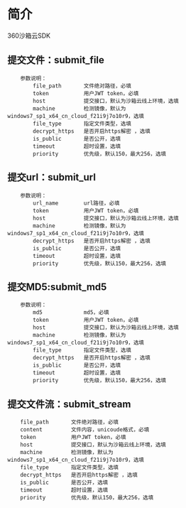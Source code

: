 # 简介

360沙箱云SDK

## 提交文件：submit_file

```
    参数说明：
        file_path       文件绝对路径，必填
        token           用户JWT token，必填
        host            提交接口，默认为沙箱云线上环境，选填
        machine         检测镜像，默认为windows7_sp1_x64_cn_cloud_f21i9j7o10r9，选填
        file_type       指定文件类型，选填
        decrypt_https   是否开启https解密 ，选填
        is_public       是否公开，选填
        timeout         超时设置，选填
        priority        优先级，默认150，最大256，选填
 ```
        
## 提交url：submit_url

```
    参数说明：
        url_name        url路径，必填
        token           用户JWT token，必填
        host            提交接口，默认为沙箱云线上环境，选填
        machine         检测镜像，默认为windows7_sp1_x64_cn_cloud_f21i9j7o10r9，选填
        decrypt_https   是否开启https解密 ，选填
        is_public       是否公开，选填
        timeout         超时设置，选填
        priority        优先级，默认150，最大256，选填
```

## 提交MD5:submit_md5

```
    参数说明：
        md5             md5，必填
        token           用户JWT token，必填
        host            提交接口，默认为沙箱云线上环境，选填
        machine         检测镜像，默认为windows7_sp1_x64_cn_cloud_f21i9j7o10r9，选填
        file_type       指定文件类型，选填
        decrypt_https   是否开启https解密 ，选填
        is_public       是否公开，选填
        timeout         超时设置，选填
        priority        优先级，默认150，最大256，选填
```
        
## 提交文件流：submit_stream
        file_path       文件绝对路径，必填
        content         文件内容，unicoude格式，必填
        token           用户JWT token，必填
        host            提交接口，默认为沙箱云线上环境，选填
        machine         检测镜像，默认为windows7_sp1_x64_cn_cloud_f21i9j7o10r9，选填
        file_type       指定文件类型，选填
        decrypt_https   是否开启https解密 ，选填
        is_public       是否公开，选填
        timeout         超时设置，选填
        priority        优先级，默认150，最大256，选填
